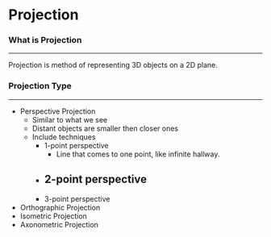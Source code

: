 # Projection
### What is Projection
---
Projection is method of representing 3D objects on a 2D plane.

### Projection Type
---
- Perspective Projection
	- Similar to what we see
	- Distant objects are smaller then closer ones
	- Include techniques
		- 1-point perspective
			- Line that comes to one point, like infinite hallway.
		- 2-point perspective
			- 
		- 3-point perspective
- Orthographic Projection
- Isometric Projection
- Axonometric Projection